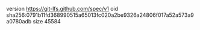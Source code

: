 version https://git-lfs.github.com/spec/v1
oid sha256:0791b11fd368990515a65013fc020a2be9326a24806f017a52a573a9a0780adb
size 45584
